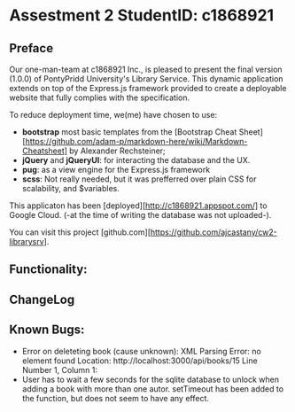 # Assestment 2 StudentID: c1868921

## Preface

Our one-man-team at c1868921 Inc., is pleased to present the final version (1.0.0) of PontyPridd University's Library Service.  This dynamic application extends on top of the Express.js framework provided to create a deployable website that fully complies with the specification.

To reduce deployment time, we(me) have chosen to use:
  * **bootstrap** most basic templates from the [Bootstrap Cheat Sheet][https://github.com/adam-p/markdown-here/wiki/Markdown-Cheatsheet] by Alexander Rechsteiner; 
  * **jQuery** and **jQueryUI**: for interacting the database and the UX.
  * **pug**: as a view engine for the Express.js framework
  * **scss**: Not really needed, but it was prefferred over plain CSS for scalability, and $variables.

This applicaton has been [deployed][http://c1868921.appspot.com/] to Google Cloud. (-at the time of writing the database was not uploaded-).

You can visit this project [github.com][https://github.com/ajcastany/cw2-librarysrv].

## Functionality:



## ChangeLog

## Known Bugs:

 - Error on deleteting book (cause unknown): XML Parsing Error: no element found Location: http://localhost:3000/api/books/15 Line Number 1, Column 1:
 - User has to wait a few seconds for the sqlite database to unlock when adding a book with more than one autor.  setTimeout has been added to the function, but does not seem to have any effect.
